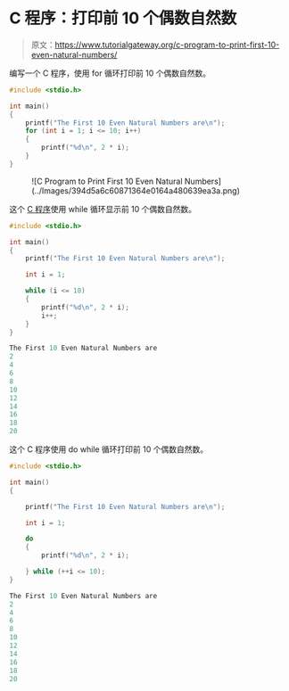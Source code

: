 # C 程序：打印前 10 个偶数自然数

> 原文：<https://www.tutorialgateway.org/c-program-to-print-first-10-even-natural-numbers/>

编写一个 C 程序，使用 for 循环打印前 10 个偶数自然数。

```c
#include <stdio.h>

int main()
{
	printf("The First 10 Even Natural Numbers are\n");
	for (int i = 1; i <= 10; i++)
	{
		printf("%d\n", 2 * i);
	}
}
```

<figure class="wp-block-image size-large">![C Program to Print First 10 Even Natural Numbers](../Images/394d5a6c60871364e0164a480639ea3a.png)</figure>

这个 [C 程序](https://www.tutorialgateway.org/c-programming-examples/)使用 while 循环显示前 10 个偶数自然数。

```c
#include <stdio.h>

int main()
{
	printf("The First 10 Even Natural Numbers are\n");

	int i = 1;

	while (i <= 10)
	{
		printf("%d\n", 2 * i);
		i++;
	}
}
```

```c
The First 10 Even Natural Numbers are
2
4
6
8
10
12
14
16
18
20
```

这个 C 程序使用 do while 循环打印前 10 个偶数自然数。

```c
#include <stdio.h>

int main()
{

	printf("The First 10 Even Natural Numbers are\n");

	int i = 1;

	do
	{
		printf("%d\n", 2 * i);

	} while (++i <= 10);
}
```

```c
The First 10 Even Natural Numbers are
2
4
6
8
10
12
14
16
18
20
```